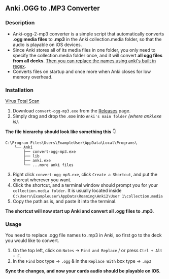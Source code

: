 ## Anki .OGG to .MP3 Converter

### Description

- Anki-ogg-2-mp3 converter is a simple script that automatically converts .**ogg media files** to .**mp3** in the Anki collection.media folder, so that the audio is playable on iOS devices.
- Since Anki stores all of its media files in one folder, you only need to specify the collection.media folder once, and it will convert **all ogg files from all decks**.
  [Then you can replace the names using anki's built in regex](#usage).
- Converts files on startup and once more when Anki closes for low memory overhead.

### Installation

[Virus Total Scan](https://www.virustotal.com/gui/file/071a6e8f9bc974adba19eed1dc622fdb44b0ab0db0ab32a17e3c3d399c3c774e?nocache=1)

1. Download `convert-ogg-mp3.exe` from the [Releases](https://github.com/aramrw/anki-ogg-2-mp3-converter/releases) page.
2. Simply drag and drop the .exe into `Anki's main folder` _(where anki.exe is)_.

**The file hierarchy should look like something this** 👇

```
C:\Program Files\Users\ExampleUser\AppData\Local\Programs\
    └── Anki
        ├── convert-ogg-mp3.exe
        ├── lib
        ├── anki.exe
        └── ...more anki files
```

3. Right click `convert-ogg-mp3.exe`, click `Create a Shortcut`, and put the shorcut wherever you want.
4. Click the shortcut, and a terminal window should prompt you for your `collection.media folder`. It is usually located inside `C:\Users\Exampleuser\AppData\Roaming\Anki2\User 1\collection.media`
5. Copy the path as is, and paste it into the terminal.

**The shortcut will now start up Anki and convert all .ogg files to .mp3**.

### Usage

You need to replace .ogg file names to .mp3 in Anki, so first go to the deck you would like to convert.

1. On the top left, click on `Notes` -> `Find and Replace` / or press `Ctrl + Alt + F`.
2. In the `Find` box type -> `.ogg` & in the `Replace With` box type -> `.mp3`

**Sync the changes, and now your cards audio should be playable on IOS**.
